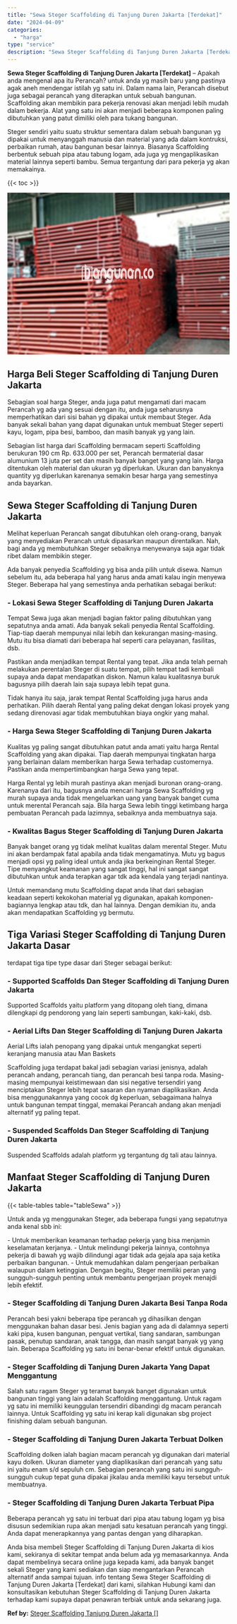```yaml
---
title: "Sewa Steger Scaffolding di Tanjung Duren Jakarta [Terdekat]"
date: "2024-04-09"
categories: 
  - "harga"
type: "service"
description: "Sewa Steger Scaffolding di Tanjung Duren Jakarta [Terdekat]. Anda bisa membeli Steger Scaffolding di Tanjung Duren Jakarta di kios kami, sekiranya di sekitar..."
---
```


**Sewa Steger Scaffolding di Tanjung Duren Jakarta \[Terdekat\]** – Apakah anda mengenal apa itu Perancah? untuk anda yg masih baru yang pastinya agak aneh mendengar istilah yg satu ini. Dalam nama lain, Perancah disebut juga sebagai perancah yang diterapkan untuk sebuah bangunan. Scaffolding akan membikin para pekerja renovasi akan menjadi lebih mudah dalam bekerja. Alat yang satu ini akan menjadi beberapa komponen paling dibutuhkan yang patut dimiliki oleh para tukang bangunan.

Steger sendiri yaitu suatu struktur sementara dalam sebuah bangunan yg dipakai untuk menyanggah manusia dan material yang ada dalam kontruksi, perbaikan rumah, atau bangunan besar lainnya. Biasanya Scaffolding berbentuk sebuah pipa atau tabung logam, ada juga yg mengaplikasikan material lainnya seperti bambu. Semua tergantung dari para pekerja yg akan memakainya.

{{< toc >}}

![Sewa Steger Scaffolding di Tanjung Duren Jakarta [Terdekat]](/images/sewa-scaffolding-steger-02.png)

## Harga Beli Steger Scaffolding di Tanjung Duren Jakarta

Sebagian soal harga Steger, anda juga patut mengamati dari macam Perancah yg ada yang sesuai dengan itu, anda juga seharusnya memperhatikan dari sisi bahan yg dipakai untuk membaut Steger. Ada banyak sekali bahan yang dapat digunakan untuk membuat Steger seperti kayu, logam, pipa besi, bamboo, dan masih banyak yg yang lain.

Sebagian list harga dari Scaffolding bermacam seperti Scaffolding berukuran 190 cm Rp. 633.000 per set, Perancah bermaterial dasar alumunium 13 juta per set dan masih banyak banget yang yang lain. Harga ditentukan oleh material dan ukuran yg diperlukan. Ukuran dan banyaknya quantity yg diperlukan karenanya semakin besar harga yang semestinya anda bayarkan.

## Sewa Steger Scaffolding di Tanjung Duren Jakarta

Melihat keperluan Perancah sangat dibutuhkan oleh orang-orang, banyak yang menyediakan Perancah untuk dipasarkan maupun direntalkan. Nah, bagi anda yg membutuhkan Steger sebaiknya menyewanya saja agar tidak ribet dalam membikin steger.

Ada banyak penyedia Scaffolding yg bisa anda pilih untuk disewa. Namun sebelum itu, ada beberapa hal yang harus anda amati kalau ingin menyewa Steger. Beberapa hal yang semestinya anda perhatikan sebagai berikut:

### \- Lokasi Sewa Steger Scaffolding di Tanjung Duren Jakarta

Tempat Sewa juga akan menjadi bagian faktor paling dibutuhkan yang sepatutnya anda amati. Ada banyak sekali penyedia Rental Scaffolding. Tiap-tiap daerah mempunyai nilai lebih dan kekurangan masing-masing. Mutu itu bisa diamati dari beberapa hal seperti cara pelayanan, fasilitas, dsb.

Pastikan anda menjadikan tempat Rental yang tepat. Jika anda telah pernah melakukan perentalan Steger di suatu tempat, pilih tempat tadi kembali supaya anda dapat mendapatkan diskon. Namun kalau kualitasnya buruk bagusnya pilih daerah lain saja supaya lebih tepat guna.

Tidak hanya itu saja, jarak tempat Rental Scaffolding juga harus anda perhatikan. Pilih daerah Rental yang paling dekat dengan lokasi proyek yang sedang direnovasi agar tidak membutuhkan biaya ongkir yang mahal.

### \- Harga Sewa Steger Scaffolding di Tanjung Duren Jakarta

Kualitas yg paling sangat dibutuhkan patut anda amati yaitu harga Rental Scaffolding yang akan dipakai. Tiap daerah mempunyai tingkatan harga yang berlainan dalam memberikan harga Sewa terhadap customernya. Pastikan anda mempertimbangkan harga Sewa yang tepat.

Harga Rental yg lebih murah pastinya akan menjadi buronan orang-orang. Karenanya dari itu, bagusnya anda mencari harga Sewa Scaffolding yg murah supaya anda tidak mengeluarkan uang yang banyak banget cuma untuk merental Perancah saja. Bila harga Sewa lebih tinggi ketimbang harga pembuatan Perancah pada lazimnya, sebaiknya anda membuatnya saja.

### \- Kwalitas Bagus Steger Scaffolding di Tanjung Duren Jakarta

Banyak banget orang yg tidak melihat kualitas dalam merental Steger. Mutu ini akan berdampak fatal apabila anda tidak mengamatinya. Mutu yg bagus menjadi opsi yg paling ideal untuk anda jika berkeinginan Rental Steger. Tipe menyangkut keamanan yang sangat tinggi, hal ini sangat sangat dibutuhkan untuk anda terapkan agar tdk ada kendala yang terjadi nantinya.

Untuk memandang mutu Scaffolding dapat anda lihat dari sebagian keadaan seperti kekokohan material yg digunakan, apakah komponen-bagiannya lengkap atau tdk, dan hal lainnya. Dengan demikian itu, anda akan mendapatkan Scaffolding yg bermutu.

## Tiga Variasi Steger Scaffolding di Tanjung Duren Jakarta Dasar

terdapat tiga tipe type dasar dari Steger sebagai berikut:

### \- Supported Scaffolds Dan Steger Scaffolding di Tanjung Duren Jakarta

Supported Scaffolds yaitu platform yang ditopang oleh tiang, dimana dilengkapi dg pendorong yang lain seperti sambungan, kaki-kaki, dsb.

### \- Aerial Lifts Dan Steger Scaffolding di Tanjung Duren Jakarta

Aerial Lifts ialah penopang yang dipakai untuk mengangkat seperti keranjang manusia atau Man Baskets

Scaffolding juga terdapat bakal jadi sebagian variasi jenisnya, adalah perancah andang, perancah tiang, dan perancah besi tanpa roda. Masing-masing mempunyai keistimewaan dan sisi negative tersendiri yang menciptakan Steger lebih tepat sasaran dan nyaman diaplikasikan. Anda bisa menggunakannya yang cocok dg keperluan, sebagaimana halnya untuk bangunan tempat tinggal, memakai Perancah andang akan menjadi alternatif yg paling tepat.

### \- Suspended Scaffolds Dan Steger Scaffolding di Tanjung Duren Jakarta

Suspended Scaffolds adalah platform yg tergantung dg tali atau lainnya.

## Manfaat Steger Scaffolding di Tanjung Duren Jakarta

{{< table-tables table="tableSewa" >}}

Untuk anda yg menggunakan Steger, ada beberapa fungsi yang sepatutnya anda kenal sbb ini:

\- Untuk memberikan keamanan terhadap pekerja yang bisa menjamin keselamatan kerjanya. - Untuk melindungi pekerja lainnya, contohnya pekerja di bawah yg wajib dilindungi agar tidak ada gejala apa saja ketika perbaikan bangunan. - Untuk memudahkan dalam pengerjaan perbaikan walaupun dalam ketinggian. Dengan begitu, Steger memiliki peran yang sungguh-sungguh penting untuk membantu pengerjaan proyek menajdi lebih efektif.

### \- Steger Scaffolding di Tanjung Duren Jakarta Besi Tanpa Roda

Perancah besi yakni beberapa tipe perancah yg dihasilkan dengan menggunakan bahan dasar besi. Jenis bagian yang ada di dalamnya seperti kaki pipa, kusen bangunan, penguat vertikal, tiang sandaran, sambungan pasak, penutup sandaran, anak tangga, dan masih sangat banyak yg yang lain. Beberapa Scaffolding yg satu ini benar-benar efektif untuk digunakan.

### \- Steger Scaffolding di Tanjung Duren Jakarta Yang Dapat Menggantung

Salah satu ragam Steger yg teramat banyak banget digunakan untuk bangunan tinggi yang lain adalah Scaffolding menggantung. Untuk ragam yg satu ini memiliki keunggulan tersendiri dibandingi dg macam perancah lainnya. Untuk Scaffolding yg satu ini kerap kali digunakan sbg project finishing dalam sebuah bangunan.

### \- Steger Scaffolding di Tanjung Duren Jakarta Terbuat Dolken

Scaffolding dolken ialah bagian macam perancah yg digunakan dari material kayu dolken. Ukuran diameter yang diaplikasikan dari perancah yang satu ini yaitu enam s/d sepuluh cm. Sebagian perancah yang satu ini sungguh-sungguh cukup tepat guna dipakai jikalau anda memiliki kayu tersebut untuk membuatnya.

### \- Steger Scaffolding di Tanjung Duren Jakarta Terbuat Pipa

Beberapa perancah yg satu ini terbuat dari pipa atau tabung logam yg bisa disusun sedemikian rupa akan menjadi satu kesatuan perancah yang tinggi. Anda dapat menerapkannya yang pantas dengan yang diharapkan.

Anda bisa membeli Steger Scaffolding di Tanjung Duren Jakarta di kios kami, sekiranya di sekitar tempat anda belum ada yg memasarkannya. Anda dapat membelinya secara online juga kepada kami, ada banyak banget sekali Steger yang kami sediakan dan siap mengantarkan Perancah alternatif anda sampai tujuan. info tentang Sewa Steger Scaffolding di Tanjung Duren Jakarta \[Terdekat\] dari kami, silahkan Hubungi kami dan konsultasikan kebutuhan Steger Scaffolding di Tanjung Duren Jakarta terhadap kami supaya dapat penawran terbiak untuk anda sekarang juga.

**Ref by:** [Steger Scaffolding Tanjung Duren Jakarta []](https://id.wikipedia.org/wiki/Steger)
